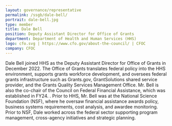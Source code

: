```yaml
---
layout: governance/representative
permalink: /ssgb/dale-bell/
portrait: dale-bell.jpg
type: member
title: Dale Bell
position: Deputy Assistant Director for Office of Grants
department: Department of Health and Human Services (HHS)
logo: cfo.svg | https://www.cfo.gov/about-the-council/ | CFOC
company: CFOC
---
```


Dale Bell joined HHS as the Deputy Assistant Director for Office of Grants in December 2022.  The Office of Grants translates federal policy into the HHS environment, supports grants workforce development, and oversees federal grants infrastructure such as Grants.gov, GrantSolutions shared service provider, and the Grants Quality Services Management Office.  Mr. Bell is also the co-chair of the Council on Federal Financial Assistance, which was established in FY24.  . Prior to HHS, Mr. Bell was at the National Science Foundation (NSF), where he oversaw financial assistance awards  policy, business systems requirements, cost analysis, and awardee monitoring.  Prior to NSF, Dale worked across the federal sector supporting program management, cross-agency initiatives and strategic planning.